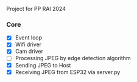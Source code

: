 Project for PP RAI 2024

### Core
- [x] Event loop
- [x] Wifi driver
- [x] Cam driver
- [ ] Processing JPEG by edge detection algorithm 
- [x] Sending JPEG to Host
- [x] Receiving JPEG from ESP32 via server.py
